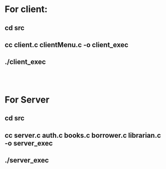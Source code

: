 


# For client:

## cd src
## cc client.c clientMenu.c -o client_exec 
## ./client_exec

<br>
<br>


# For Server
## cd src
## cc server.c auth.c books.c borrower.c librarian.c -o server_exec 
## ./server_exec
